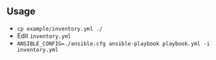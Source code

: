 
## Usage

- `cp example/inventory.yml ./`
- Edit `inventory.yml`
- `ANSIBLE_CONFIG=./ansible.cfg ansible-playbook playbook.yml -i inventory.yml`


